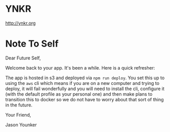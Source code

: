 # YNKR

http://ynkr.org

# Note To Self

Dear Future Self,

Welcome back to your app. It's been a while. Here is a quick refresher:

The app is hosted in s3 and deployed via `npm run deploy`. You set this up to
using the `aws` cli which means if you are on a new computer and trying to
deploy, it will fail wonderfully and you will need to install the cli,
configure it (with the default profile as your personal one) and then make
plans to transition this to docker so we do not have to worry about that sort
of thing in the future.

Your Friend,

Jason Younker
